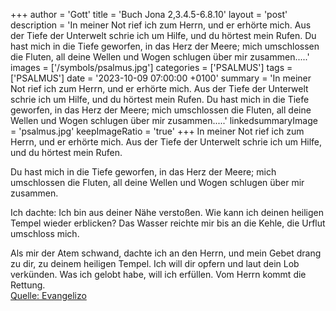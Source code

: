 +++
author = 'Gott'
title = 'Buch Jona 2,3.4.5-6.8.10'
layout = 'post'
description = 'In meiner Not rief ich zum Herrn, und er erhörte mich. Aus der Tiefe der Unterwelt schrie ich um Hilfe, und du hörtest mein Rufen.  Du hast mich in die Tiefe geworfen, in das Herz der Meere; mich umschlossen die Fluten, all deine Wellen und Wogen schlugen über mir zusammen.....'
images = ['/symbols/psalmus.jpg']
categories = ['PSALMUS']
tags = ['PSALMUS']
date = '2023-10-09 07:00:00 +0100'
summary = 'In meiner Not rief ich zum Herrn, und er erhörte mich. Aus der Tiefe der Unterwelt schrie ich um Hilfe, und du hörtest mein Rufen.  Du hast mich in die Tiefe geworfen, in das Herz der Meere; mich umschlossen die Fluten, all deine Wellen und Wogen schlugen über mir zusammen.....'
linkedsummaryImage = 'psalmus.jpg'
keepImageRatio = 'true'
+++
In meiner Not rief ich zum Herrn,
und er erhörte mich.
Aus der Tiefe der Unterwelt schrie ich um Hilfe,
und du hörtest mein Rufen.

Du hast mich in die Tiefe geworfen, in das Herz der Meere;
mich umschlossen die Fluten,
all deine Wellen und Wogen
schlugen über mir zusammen.

Ich dachte: Ich bin aus deiner Nähe verstoßen.<!--more-->
Wie kann ich deinen heiligen Tempel wieder erblicken?
Das Wasser reichte mir bis an die Kehle,
die Urflut umschloss mich.

Als mir der Atem schwand, dachte ich an den Herrn,
und mein Gebet drang zu dir, zu deinem heiligen Tempel.
Ich will dir opfern und laut dein Lob verkünden.
Was ich gelobt habe, will ich erfüllen.
Vom Herrn kommt die Rettung.<br> [Quelle: Evangelizo](https://evangeliumtagfuertag.org/DE/gospel)